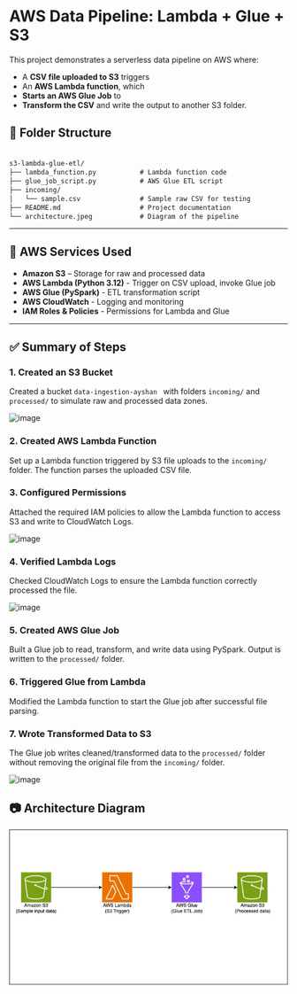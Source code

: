 # AWS Data Pipeline: Lambda + Glue + S3

This project demonstrates a serverless data pipeline on AWS where: 

- A **CSV file uploaded to S3** triggers 
- An **AWS Lambda function**, which 
- **Starts an AWS Glue Job** to 
- **Transform the CSV** and write the output to another S3 folder. 

## 📁 Folder Structure 

  
``` 

s3-lambda-glue-etl/ 
├── lambda_function.py           # Lambda function code 
├── glue_job_script.py           # AWS Glue ETL script 
├── incoming/ 
│   └── sample.csv               # Sample raw CSV for testing 
├── README.md                    # Project documentation 
└── architecture.jpeg            # Diagram of the pipeline 

```

---

## 🧪 AWS Services Used
- **Amazon S3** – Storage for raw and processed data 
- **AWS Lambda (Python 3.12)** - Trigger on CSV upload, invoke Glue job
- **AWS Glue (PySpark)** - ETL transformation script
- **AWS CloudWatch** - Logging and monitoring 
- **IAM Roles & Policies** - Permissions for Lambda and Glue

---

## ✅ Summary of Steps

### 1. Created an S3 Bucket
Created a bucket `data-ingestion-ayshan ` with folders `incoming/` and `processed/` to simulate raw and processed data zones.

<img width="1482" height="363" alt="image" src="https://github.com/user-attachments/assets/70fd7c8f-7a18-424d-a715-5cdcc42c6eb4" />


### 2. Created AWS Lambda Function
Set up a Lambda function triggered by S3 file uploads to the `incoming/` folder. The function parses the uploaded CSV file.

### 3. Configured Permissions
Attached the required IAM policies to allow the Lambda function to access S3 and write to CloudWatch Logs.

<img width="1198" height="322" alt="image" src="https://github.com/user-attachments/assets/59d3c306-6897-469a-a976-2b7cfc9f2084" />


### 4. Verified Lambda Logs
Checked CloudWatch Logs to ensure the Lambda function correctly processed the file.

<img width="1204" height="171" alt="image" src="https://github.com/user-attachments/assets/fa93b40d-1216-4cde-91ea-e157342c2e10" />


### 5. Created AWS Glue Job
Built a Glue job to read, transform, and write data using PySpark. Output is written to the `processed/` folder.

### 6. Triggered Glue from Lambda
Modified the Lambda function to start the Glue job after successful file parsing.

### 7. Wrote Transformed Data to S3
The Glue job writes cleaned/transformed data to the `processed/` folder without removing the original file from the `incoming/` folder.

<img width="1492" height="405" alt="image" src="https://github.com/user-attachments/assets/d8b02de6-26a4-41c2-859f-22afbcbcdc29" />


## 📷 Architecture Diagram

![Architecture Diagram](architecture.jpeg)

